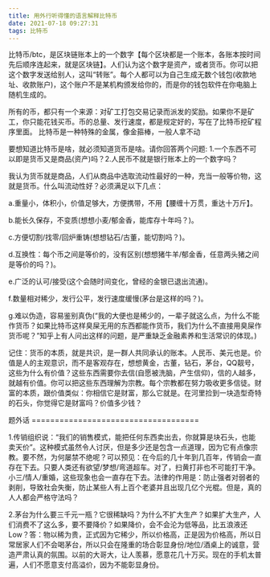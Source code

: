 ```yaml
---
title: 用外行听得懂的语言解释比特币
date: 2021-07-18 09:27:31
tags: 比特币
---
```

比特币/btc，是区块链账本上的一个数字【每个区块都是一个账本，各账本按时间先后顺序连起来，就是区块链】。人们认为这个数字是资产，或者货币。你可以把这个数字发送给别人，这叫“转账”。每个人都可以为自己生成无数个钱包(收款地址、收款账户)，这个账户不是某机构颁发给你的，而是你的钱包软件在你电脑上随机生成的。

所有的币，都只有一个来源：对矿工打包交易记录而派发的奖励。如果你不是矿工，你只能花钱买币。币的总量、发行速度，都是规定好的，写在了比特币挖矿程序里面。 比特币是一种特殊的金属，像金箍棒，一般人拿不动

要想知道比特币是啥，就必须知道货币是啥。请你回答两个问题: 1.一个东西不可以即是货币又是商品(资产)吗？2.人民币不就是银行账本上的一个数字吗？

我认为货币就是商品，人们从商品中选取流动性最好的一种，充当一般等价物，这就是货币。什么叫流动性好？必须满足以下几点：

a.重量小，体积小，价值足够大，方便携带，不用【腰缠十万贯，重达十万斤】。

b.能长久保存，不变质(想想小麦/郁金香，能库存十年吗？)。

c.方便切割/找零/回炉重铸(想想钻石/古董，能切割吗？)。

d.互换性：每个币之间是等价的，没有区别(想想猪牛羊/郁金香，任意两头猪之间是等价的吗？)。

e.广泛的认可/接受(这个会随时间变化，曾经的金银已退出流通)。

f.数量相对稀少，发行公平，发行速度缓慢(茅台是这样的吗？)。

g.难以伪造，容易鉴别真伪(“我的大便也是稀少的，一辈子就这么点，为什么不能作货币？如果比特币这样臭屎无用的东西都能作货币，我们为什么不直接用臭屎作货币呢？”知乎上有人问出这样的问题，是严重缺乏金融素养和生活常识的体现。)

记住：货币的本质，就是共识，是一群人共同承认的账本。人民币、美元也是。价值是人的主观意识，而不是客观存在，想想黄金，古董，钻石，茅台，QQ靓号，这些为什么有价值？这些东西需要你去信(自愿被洗脑，产生信仰)，信的人越多，就越有价值。你可以把这些东西理解为宗教。每个宗教都在努力吸收更多信徒。财富的本质，跟价值类似：你相信它是财富，那么它就是。在河里捡到一块造型奇特的石头，你觉得它是财富吗？价值多少钱？

题外话 ====================================

1.传销组织说：“我们的销售模式，能把任何东西卖出去，你就算是块石头，也能卖天价”。这种模式虽然令人讨厌，但是多少还是包含一点道理，因为它有点像宗教。要不然，为何屡禁不绝呢？可以预见：在今后的几十年到几百年，传销会一直存在下去。只要人类还有欲望/梦想/弯道超车。对了，扫黄打非也不可能打干净。小三/情人/重婚，这些现象也会一直存在下去。法律的作用是：防止强者对弱者的剥削，导致社会失衡，防止某些人有上百个老婆并且出现几亿个光棍。但是，真的人人都会严格守法吗？

2.茅台为什么要三千元一瓶？它很稀缺吗？为什么不扩大生产？如果扩大生产，人们消费不了这么多，要不要降价？如果降价，会不会沦为低等品，比五浪液还Low？答：物以稀为贵，正式因为它稀少，所以价格高，正是因为价格高，所以日常居家人们不会喝茅台，所以只会在隆重的场合彰显身份/地位/酒桌上的诚意，营造严肃认真的氛围。以前的大哥大，让人羡慕，愿意花几十万买。现在的手机太普遍，人们不愿意支付高溢价，因为不能彰显身份。